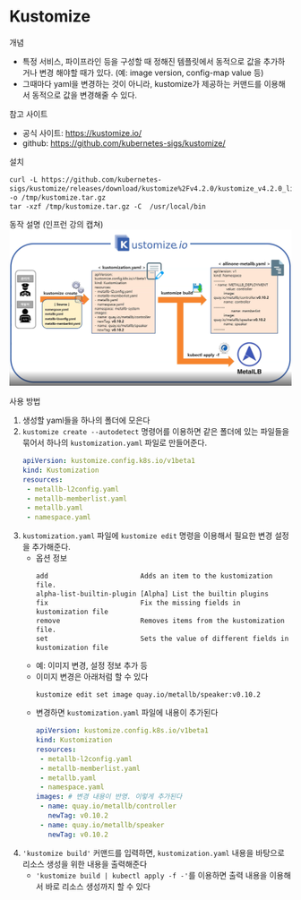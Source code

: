 # Kustomize
개념
- 특정 서비스, 파이프라인 등을 구성할 때 정해진 템플릿에서 동적으로 값을 추가하거나 변경 해야할 때가 있다. (예: image version, config-map value 등)
- 그때마다 yaml을 변경하는 것이 아니라, kustomize가 제공하는 커맨드를 이용해서 동적으로 값을 변경해줄 수 있다.

참고 사이트
- 공식 사이트: https://kustomize.io/
- github: https://github.com/kubernetes-sigs/kustomize/

설치
```
curl -L https://github.com/kubernetes-sigs/kustomize/releases/download/kustomize%2Fv4.2.0/kustomize_v4.2.0_linux_amd64.tar.gz -o /tmp/kustomize.tar.gz
tar -xzf /tmp/kustomize.tar.gz -C  /usr/local/bin
```

동작 설명 (인프런 강의 캡쳐)
![kustomize-works](/kubernetes/images/kustomize_%EB%8F%99%EC%9E%91.png)

사용 방법
1. 생성할 yaml들을 하나의 폴더에 모은다
2. `kustomize create --autodetect` 명령어를 이용하면 같은 폴더에 있는 파일들을 묶어서 하나의 `kustomization.yaml` 파일로 만들어준다.
   ```yaml
   apiVersion: kustomize.config.k8s.io/v1beta1
   kind: Kustomization
   resources:
    - metallb-l2config.yaml
    - metallb-memberlist.yaml
    - metallb.yaml
    - namespace.yaml
   ```
3. `kustomization.yaml` 파일에 `kustomize edit` 명령을 이용해서 필요한 변경 설정을 추가해준다. 
   - 옵션 정보
      ```
      add                       Adds an item to the kustomization file.
      alpha-list-builtin-plugin [Alpha] List the builtin plugins        fix                       Fix the missing fields in kustomization file
      remove                    Removes items from the kustomization file.
      set                       Sets the value of different fields in kustomization file
      ```
   - 예: 이미지 변경, 설정 정보 추가 등
   - 이미지 변경은 아래처럼 할 수 있다
      ```
      kustomize edit set image quay.io/metallb/speaker:v0.10.2
      ```
    - 변경하면 `kustomization.yaml` 파일에 내용이 추가된다
       ```yaml
       apiVersion: kustomize.config.k8s.io/v1beta1
       kind: Kustomization
       resources:
        - metallb-l2config.yaml
        - metallb-memberlist.yaml
        - metallb.yaml
        - namespace.yaml
       images: # 변경 내용이 반영. 이렇게 추가된다
        - name: quay.io/metallb/controller
          newTag: v0.10.2
        - name: quay.io/metallb/speaker
          newTag: v0.10.2
       ```
4. `'kustomize build'` 커맨드를 입력하면, `kustomization.yaml` 내용을 바탕으로 리소스 생성을 위한 내용을 출력해준다
   - `'kustomize build | kubectl apply -f -'`를 이용하면 출력 내용을 이용해서 바로 리소스 생성까지 할 수 있다
